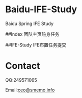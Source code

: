 # Baidu-IFE-Study
Baidu Spring IFE Study

##Index
团队主页热身任务

##IFE-Study
IFE布置任务提交



# Contact
QQ:249571065

Email:ceo@smemo.info
